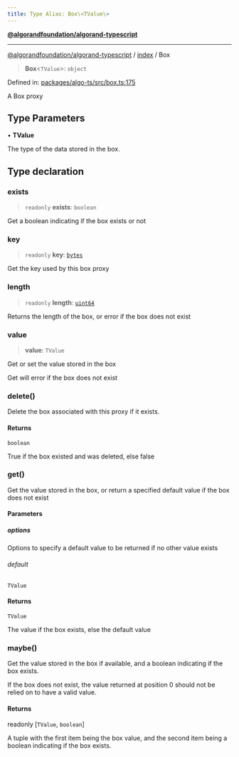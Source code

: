```yaml
---
title: Type Alias: Box\<TValue\>
---
```


[**@algorandfoundation/algorand-typescript**](../../README)

***

[@algorandfoundation/algorand-typescript](../../README) / [index](../README) / Box



> **Box**\<`TValue`\>: `object`

Defined in: [packages/algo-ts/src/box.ts:175](https://github.com/algorandfoundation/puya-ts/blob/main/packages/algo-ts/src/box.ts#L175)

A Box proxy

## Type Parameters

• **TValue**

The type of the data stored in the box.

## Type declaration

### exists

> `readonly` **exists**: `boolean`

Get a boolean indicating if the box exists or not

### key

> `readonly` **key**: [`bytes`](bytes)

Get the key used by this box proxy

### length

> `readonly` **length**: [`uint64`](uint64)

Returns the length of the box, or error if the box does not exist

### value

> **value**: `TValue`

Get or set the value stored in the box

Get will error if the box does not exist

### delete()

Delete the box associated with this proxy if it exists.

#### Returns

`boolean`

True if the box existed and was deleted, else false

### get()

Get the value stored in the box, or return a specified default value if the box does not exist

#### Parameters

##### options

Options to specify a default value to be returned if no other value exists

###### default

`TValue`

#### Returns

`TValue`

The value if the box exists, else the default value

### maybe()

Get the value stored in the box if available, and a boolean indicating if the box exists.

If the box does not exist, the value returned at position 0 should not be relied on to have a valid value.

#### Returns

readonly \[`TValue`, `boolean`\]

A tuple with the first item being the box value, and the second item being a boolean indicating if the box exists.